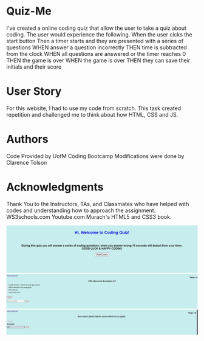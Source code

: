 # Quiz-Me

I've created a online coding quiz that allow the user to take a quiz about coding. The user would experience the following. 
When the user cicks the start button
Then a timer starts and they are presented with a series of questions
WHEN answer a question incorrectly
THEN time is subtracted from the clock
WHEN all questions are answered or the timer reaches 0
THEN the game is over
WHEN the game is over
THEN they can save their initials and their score

# User Story
For this website, I had to use my code from scratch. This task created repetition and challenged me to think about how HTML, CSS and JS.

# Authors
Code Provided by UofM Coding Bootcamp Modifications were done by Clarence Tolson

# Acknowledgments
Thank You to the Instructors, TAs, and Classmates who have helped with codes and understanding how to approach the assignment. WS3schools.com Youtube.com Murach's HTML5 and CSS3 book. 


![Start](./assests/Start.jpg)
![Quiz](./assests/quiz.jpg)
![End](./assests/end.jpg)

